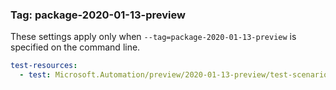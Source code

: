 
### Tag: package-2020-01-13-preview

These settings apply only when `--tag=package-2020-01-13-preview` is specified on the command line.

```yaml $(tag) == 'package-2020-01-13-preview'
test-resources:
  - test: Microsoft.Automation/preview/2020-01-13-preview/test-scenarios/automationAccounts.yaml
```
